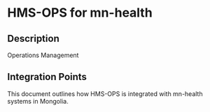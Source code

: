 # HMS-OPS for mn-health

## Description

Operations Management

## Integration Points

This document outlines how HMS-OPS is integrated with mn-health systems in Mongolia.
